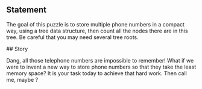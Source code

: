 ## Statement

The goal of this puzzle is to store multiple phone numbers in a compact way, using a tree data structure, then count all the nodes there are in this tree. Be careful that you may need several tree roots.

## Story

Dang, all those telephone numbers are impossible to remember! What if we were to invent a new way to store phone numbers so that they take the least memory space? It is your task today to achieve that hard work. Then call me, maybe ?
